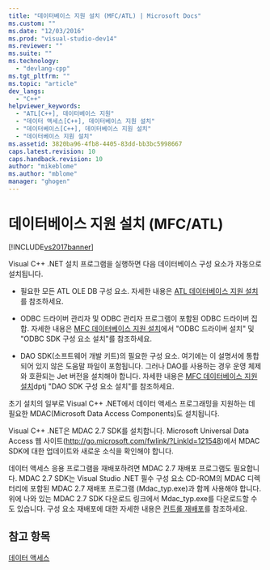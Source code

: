 ```yaml
---
title: "데이터베이스 지원 설치 (MFC/ATL) | Microsoft Docs"
ms.custom: ""
ms.date: "12/03/2016"
ms.prod: "visual-studio-dev14"
ms.reviewer: ""
ms.suite: ""
ms.technology: 
  - "devlang-cpp"
ms.tgt_pltfrm: ""
ms.topic: "article"
dev_langs: 
  - "C++"
helpviewer_keywords: 
  - "ATL[C++], 데이터베이스 지원"
  - "데이터 액세스[C++], 데이터베이스 지원 설치"
  - "데이터베이스[C++], 데이터베이스 지원 설치"
  - "데이터베이스 지원 설치"
ms.assetid: 3820ba96-4fb8-4405-83dd-bb3bc5998667
caps.latest.revision: 10
caps.handback.revision: 10
author: "mikeblome"
ms.author: "mblome"
manager: "ghogen"
---
```

# 데이터베이스 지원 설치 (MFC/ATL)
[!INCLUDE[vs2017banner](../assembler/inline/includes/vs2017banner.md)]

Visual C\+\+ .NET 설치 프로그램을 실행하면 다음 데이터베이스 구성 요소가 자동으로 설치됩니다.  
  
-   필요한 모든 ATL OLE DB 구성 요소.  자세한 내용은 [ATL 데이터베이스 지원 설치](../data/installing-atl-database-support.md)를 참조하세요.  
  
-   ODBC 드라이버 관리자 및 ODBC 관리자 프로그램이 포함된 ODBC 드라이버 집합.  자세한 내용은 [MFC 데이터베이스 지원 설치](../data/installing-mfc-database-support.md)에서 "ODBC 드라이버 설치" 및 "ODBC SDK 구성 요소 설치"를 참조하세요.  
  
-   DAO SDK\(소프트웨어 개발 키트\)의 필요한 구성 요소.  여기에는 이 설명서에 통합되어 있지 않은 도움말 파일이 포함됩니다.  그러나 DAO를 사용하는 경우 운영 체제와 호환되는 Jet 버전을 설치해야 합니다.  자세한 내용은 [MFC 데이터베이스 지원 설치](../data/installing-mfc-database-support.md)dptj "DAO SDK 구성 요소 설치"를 참조하세요.  
  
 초기 설치의 일부로 Visual C\+\+ .NET에서 데이터 액세스 프로그래밍을 지원하는 데 필요한 MDAC\(Microsoft Data Access Components\)도 설치됩니다.  
  
 Visual C\+\+ .NET은 MDAC 2.7 SDK를 설치합니다.  Microsoft Universal Data Access 웹 사이트\([http:\/\/go.microsoft.com\/fwlink\/?LinkId\=121548](http://go.microsoft.com/fwlink/?LinkId=121548)\)에서 MDAC SDK에 대한 업데이트와 새로운 소식을 확인해야 합니다.  
  
 데이터 액세스 응용 프로그램을 재배포하려면 MDAC 2.7 재배포 프로그램도 필요합니다.  MDAC 2.7 SDK는 Visual Studio .NET 필수 구성 요소 CD\-ROM의 MDAC 디렉터리에 포함된 MDAC 2.7 재배포 프로그램 \(Mdac\_typ.exe\)과 함께 사용해야 합니다.  위에 나와 있는 MDAC 2.7 SDK 다운로드 링크에서 Mdac\_typ.exe를 다운로드할 수도 있습니다.  구성 요소 재배포에 대한 자세한 내용은 [컨트롤 재배포](../data/ado-rdo/redistributing-controls.md)를 참조하세요.  
  
## 참고 항목  
 [데이터 액세스](../Topic/Data%20Access%20in%20Visual%20C++.md)
